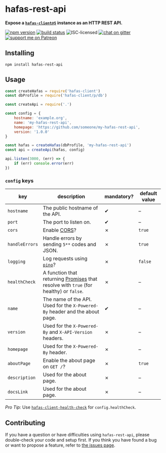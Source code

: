 # hafas-rest-api

**Expose a [`hafas-client@5`](https://github.com/public-transport/hafas-client/tree/5) instance as an HTTP REST API.**

[![npm version](https://img.shields.io/npm/v/hafas-rest-api.svg)](https://www.npmjs.com/package/hafas-rest-api)
[![build status](https://api.travis-ci.org/derhuerst/hafas-rest-api.svg?branch=master)](https://travis-ci.org/derhuerst/hafas-rest-api)
![ISC-licensed](https://img.shields.io/github/license/derhuerst/hafas-rest-api.svg)
[![chat on gitter](https://badges.gitter.im/derhuerst.svg)](https://gitter.im/derhuerst)
[![support me on Patreon](https://img.shields.io/badge/support%20me-on%20patreon-fa7664.svg)](https://patreon.com/derhuerst)


## Installing

```shell
npm install hafas-rest-api
```


## Usage

```js
const createHafas = require('hafas-client')
const dbProfile = require('hafas-client/p/db')

const createApi = require('.')

const config = {
	hostname: 'example.org',
	name: 'my-hafas-rest-api',
	homepage: 'https://github.com/someone/my-hafas-rest-api',
	version: '1.0.0'
}

const hafas = createHafas(dbProfile, 'my-hafas-rest-api')
const api = createApi(hafas, config)

api.listen(3000, (err) => {
	if (err) console.error(err)
})
```

### `config` keys

key | description | mandatory? | default value
----|-------------|------------|--------------
`hostname` | The public hostname of the API. | ✔︎ | –
`port` | The port to listen on. | ✔︎ | –
`cors` | Enable [CORS](https://developer.mozilla.org/en-US/docs/Web/HTTP/CORS)? | ✗ | `true`
`handleErrors` | Handle errors by sending `5**` codes and JSON. | ✗ | `true`
`logging` | Log requests using [`pino`](https://npmjs.com/package/pino)? | ✗ | `false`
`healthCheck` | A function that returning [Promises](https://developer.mozilla.org/en-US/docs/Web/JavaScript/Reference/Global_Objects/promise) that resolve with `true` (for healthy) or `false`. | ✗ | –
`name` | The name of the API. Used for the `X-Powered-By` header and the about page. | ✔︎ | –
`version` | Used for the `X-Powered-By` and `X-API-Version` headers. | ✗ | –
`homepage` | Used for the `X-Powered-By` header. | ✗ | –
`aboutPage` | Enable the about page on `GET /`? | ✗ | `true`
`description` | Used for the about page. | ✗ | –
`docsLink` | Used for the about page. | ✗ | –

*Pro Tip:* Use [`hafas-client-health-check`](https://github.com/derhuerst/hafas-client-health-check) for `config.healthCheck`.


## Contributing

If you have a question or have difficulties using `hafas-rest-api`, please double-check your code and setup first. If you think you have found a bug or want to propose a feature, refer to [the issues page](https://github.com/derhuerst/hafas-rest-api/issues).
